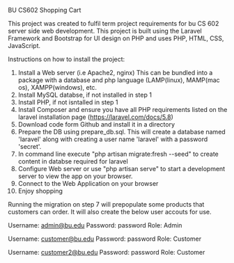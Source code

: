 BU CS602 Shopping Cart

This project was created to fulfil term project requirements for bu CS 602 server side web development.  This project is built using the Laravel Framework and Bootstrap for UI design on PHP and uses PHP, HTML, CSS, JavaScript. 

Instructions on how to install the project: 
1) Install a Web server (i.e Apache2, nginx) This can be bundled into a package with a database and php language (LAMP(linux), MAMP(mac os), XAMPP(windows), etc.
2) Install MySQL databse, if not installed in step 1
3) Install PHP, if not isntalled in step 1
4) Install Composer and ensure you have all PHP requirements listed on the laravel installation page (https://laravel.com/docs/5.8)
5) Download code form Github and install it in a directory
6) Prepare the DB using prepare_db.sql. This will create a database named 'laravel' along with creating a user name 'laravel' with a password 'secret'.
7) In command line execute "php artisan migrate:fresh --seed" to create content in databse required for laravel
8) Configure Web server or use "php artisan serve" to start a development server to view the app on your browser. 
9) Connect to the Web Application on your browser
10) Enjoy shopping

Running the migration on step 7 will prepopulate some products that customers can order.  It will also create the below user accouts for use. 

Username: admin@bu.edu
Password: password
Role: Admin

Username: customer@bu.edu
Password: password
Role: Customer

Username: customer2@bu.edu
Password: password
Role: Customer
